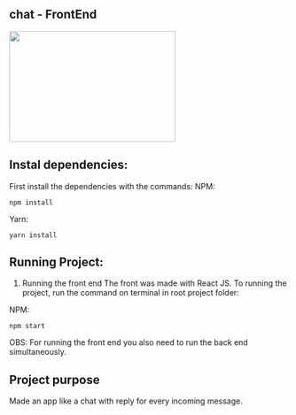 ## chat - FrontEnd
<img src="https://freesvg.org/img/1538298822.png" width="300" height="200"/>
    
## Instal dependencies:
  First install the dependencies
  with the commands:
  NPM:
  ```
  npm install
  ```
  Yarn:
  ```
  yarn install
  ```
  
## Running Project:

1. Running the front end
The front was made with React JS.
To running the project, run the command on terminal in root project folder:

NPM:
```
npm start
```

OBS: For running the front end you also need to run the back end simultaneously. 

## Project purpose
Made an app like a chat with reply for every incoming message.
